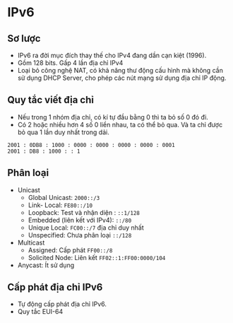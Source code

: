 # IPv6

## Sơ lược
- IPv6 ra đời mục đích thay thế cho IPv4 đang dần cạn kiệt (1996). 
- Gồm 128 bits. Gấp 4 lần địa chỉ IPv4
- Loại bỏ công nghệ NAT, có khả năng thư động cấu hình mà không cần sử dụng DHCP Server, cho phép các nút mạng sử dụng địa chỉ IP động. 

## Quy tắc viết địa chỉ
- Nếu trong 1 nhóm địa chỉ, có kí tự đầu bằng 0 thì ta bỏ số 0 đó đi. 
- Có 2 hoặc nhiều hơn 4 số 0 liền nhau, ta có thể bỏ qua. Và ta chỉ được bỏ qua 1 lần duy nhất trong dải. 
```
2001 : 0DB8 : 1000 : 0000 : 0000 : 0000 : 0000 : 0001
2001 : DB8 : 1000 : : 1
```

## Phân loại
- Unicast 
    - Global Unicast: `2000::/3`
    - Link- Local: `FE80::/10`
    - Loopback: Test và nhận diện : `::1/128`
    - Embedded (liên kết với IPv4): `::/80`
    - Unique Local: `FC00::/7` địa chỉ duy nhất
    - Unspecified: Chưa phân loại `::/128`
- Multicast
    - Assigned: Cấp phát `FF00::/8`
    - Solicited Node: Liên kết `FF02::1:FF00:0000/104`
- Anycast: Ít sử dụng 

## Cấp phát địa chỉ IPv6
- Tự động cấp phát địa chỉ IPv6. 
- Quy tắc EUI-64